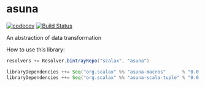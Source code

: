 asuna
===========================================
[![codecov](https://codecov.io/gh/scalax/asuna/branch/master/graph/badge.svg)](https://codecov.io/gh/scalax/asuna)
[![Build Status](https://travis-ci.org/scalax/asuna.svg?branch=master)](https://travis-ci.org/scalax/asuna)

An abstraction of data transformation  

How to use this library:

```scala
resolvers += Resolver.bintrayRepo("scalax", "asuna")

libraryDependencies ++= Seq("org.scalax" %% "asuna-macros"      % "0.0.2-M1")
libraryDependencies ++= Seq("org.scalax" %% "asuna-scala-tuple" % "0.0.2-M1")
```

